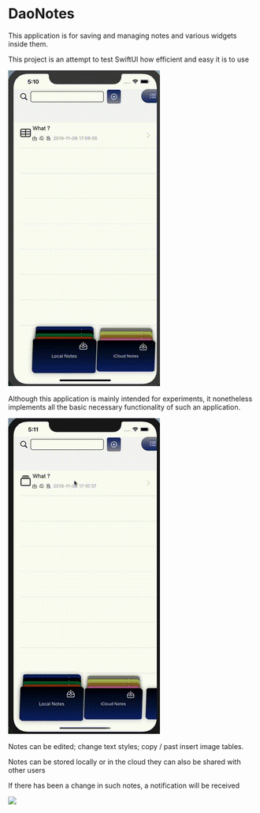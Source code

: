 # DaoNotes
This application is for saving and managing notes and various widgets inside them. 

This project is an attempt to test SwiftUI how efficient and easy it is to use

![](menu.gif)

Although this application is mainly intended for experiments, it nonetheless implements all the basic necessary functionality of such an application. 

![](edit.gif)

 Notes can be edited; change text styles; copy / past insert image tables.

 Notes can be stored locally or in the cloud they can also be shared with other users

 If there has been a change in such notes, a notification will be received
 
 ![](rest.gif)
